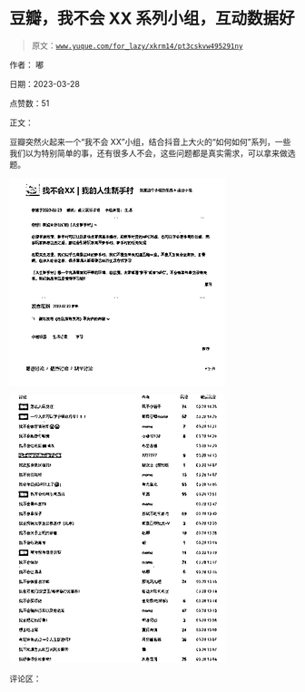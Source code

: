 # 豆瓣，我不会 XX 系列小组，互动数据好

> 原文：[`www.yuque.com/for_lazy/xkrm14/pt3cskvw495291ny`](https://www.yuque.com/for_lazy/xkrm14/pt3cskvw495291ny)

作者： 嘟

日期：2023-03-28

点赞数：51

正文：

豆瓣突然火起来一个“我不会 XX”小组，结合抖音上大火的“如何如何”系列，一些我们以为特别简单的事，还有很多人不会，这些问题都是真实需求，可以拿来做选题。

![](img/2f2c3367f1dbf493a231b2aaa9a68214.png)  

![](img/31d38a02ec427012af7695e3fdc77955.png)  

评论区：



